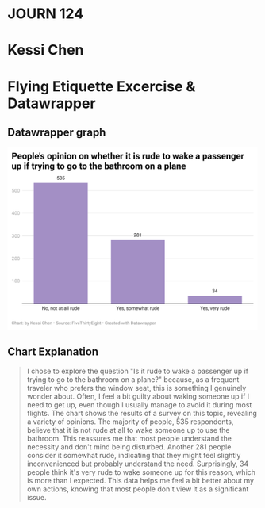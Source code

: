 # JOURN 124
# Kessi Chen
# Flying Etiquette Excercise & Datawrapper


## Datawrapper graph
![Datawrapper graph](FwZuV-people-s-opinion-on-whether-it-is-rude-to-wake-a-passenger-up-if-trying-to-go-to-the-bathroom-on-a-plane.png)


## Chart Explanation

> I chose to explore the question "Is it rude to wake a passenger up if trying to go to the bathroom on a plane?" because, as a frequent traveler who prefers the window seat, this is something I genuinely wonder about. Often, I feel a bit guilty about waking someone up if I need to get up, even though I usually manage to avoid it during most flights.
> The chart shows the results of a survey on this topic, revealing a variety of opinions. The majority of people, 535 respondents, believe that it is not rude at all to wake someone up to use the bathroom. This reassures me that most people understand the necessity and don't mind being disturbed. Another 281 people consider it somewhat rude, indicating that they might feel slightly inconvenienced but probably understand the need. Surprisingly, 34 people think it's very rude to wake someone up for this reason, which is more than I expected. This data helps me feel a bit better about my own actions, knowing that most people don't view it as a significant issue.
